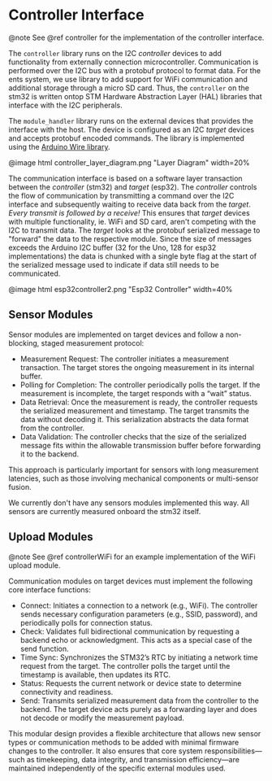 # Controller Interface

@note See @ref controller for the implementation of the controller interface.

The `controller` library runs on the I2C *controller* devices to add functionality from externally connection microcontroller. Communication is performed over the I2C bus with a protobuf protocol to format data. For the ents system, we use library to add support for WiFi communication and additional storage through a micro SD card. Thus, the `controller` on the stm32 is written ontop STM Hardware Abstraction Layer (HAL) libraries that interface with the I2C peripherals.

The `module_handler` library runs on the external devices that provides the interface with the host. The device is configured as an I2C *target* devices and accepts protobuf encoded commands. The library is implemented using the [Arduino Wire library](https://docs.arduino.cc/language-reference/en/functions/communication/wire/).

@image html controller_layer_diagram.png "Layer Diagram" width=20%

The communication interface is based on a software layer transaction between the *controller* (stm32) and *target* (esp32). The *controller* controls the flow of communication by transmitting a command over the I2C interface and subsequently waiting to receive data back from the *target*. *Every transmit is followed by a receive!* This ensures that *target* devices with multiple functionality, ie. WiFi and SD card, aren't competing with the I2C to transmit data. The *target* looks at the protobuf serialized message to "forward" the data to the respective module. Since the size of messages exceeds the Arduino I2C buffer (32 for the Uno, 128 for esp32 implementations) the data is chunked with a single byte flag at the start of the serialized message used to indicate if data still needs to be communicated.

@image html esp32controller2.png "Esp32 Controller" width=40%


## Sensor Modules

Sensor modules are implemented on target devices and follow a non-blocking, staged measurement protocol:

- Measurement Request: The controller initiates a measurement transaction. The target stores the ongoing measurement in its internal buffer.
- Polling for Completion: The controller periodically polls the target. If the measurement is incomplete, the target responds with a “wait” status.
- Data Retrieval: Once the measurement is ready, the controller requests the serialized measurement and timestamp. The target transmits the data without decoding it. This serialization abstracts the data format from the controller.
- Data Validation: The controller checks that the size of the serialized message fits within the allowable transmission buffer before forwarding it to the backend.

This approach is particularly important for sensors with long measurement latencies, such as those involving mechanical components or multi-sensor fusion.

We currently don't have any sensors modules implemented this way. All sensors are currently measured onboard the stm32 itself.

## Upload Modules

@note See @ref controllerWiFi for an example implementation of the WiFi upload module.

Communication modules on target devices must implement the following core interface functions:

- Connect: Initiates a connection to a network (e.g., WiFi). The controller sends necessary configuration parameters (e.g., SSID, password), and periodically polls for connection status.
- Check: Validates full bidirectional communication by requesting a backend echo or acknowledgment. This acts as a special case of the send function.
- Time Sync: Synchronizes the STM32’s RTC by initiating a network time request from the target. The controller polls the target until the timestamp is available, then updates its RTC.
- Status: Requests the current network or device state to determine connectivity and readiness.
- Send: Transmits serialized measurement data from the controller to the backend. The target device acts purely as a forwarding layer and does not decode or modify the measurement payload.

This modular design provides a flexible architecture that allows new sensor types or communication methods to be added with minimal firmware changes to the controller. It also ensures that core system responsibilities—such as timekeeping, data integrity, and transmission efficiency—are maintained independently of the specific external modules used.
